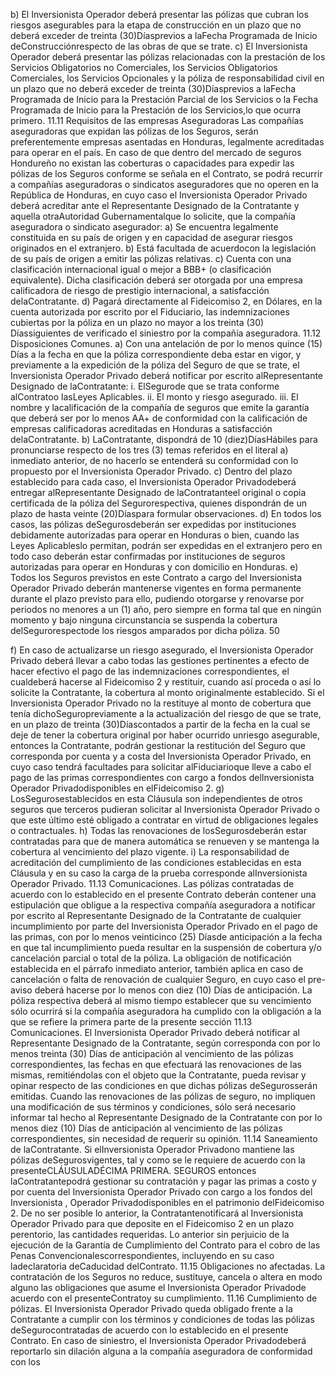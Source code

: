 
b) El Inversionista Operador deberá presentar las pólizas que cubran los riesgos asegurables para la etapa de
construcción en un plazo que no deberá exceder de treinta (30)Díasprevios a laFecha Programada de Inicio
deConstrucciónrespecto de las obras de que se trate.
c) El Inversionista Operador deberá presentar las pólizas relacionadas con la prestación de los Servicios
Obligatorios no Comerciales, los Servicios Obligatorios Comerciales, los Servicios Opcionales y la póliza de
responsabilidad civil en un plazo que no deberá exceder de treinta (30)Díasprevios a laFecha Programada de
Inicio para la Prestación Parcial de los Servicios o la Fecha Programada de Inicio para la Prestación de los
Servicios,lo que ocurra primero.
11.11 Requisitos de las empresas Aseguradoras
Las compañías aseguradoras que expidan las pólizas de los Seguros, serán preferentemente empresas asentadas en
Honduras, legalmente acreditadas para operar en el país. En caso de que dentro del mercado de seguros Hondureño no
existan las coberturas o capacidades para expedir las pólizas de los Seguros conforme se señala en el Contrato, se
podrá recurrir a compañías aseguradoras o sindicatos aseguradores que no operen en la República de Honduras, en
cuyo caso el Inversionista Operador Privado deberá acreditar ante el Representante Designado de la Contratante y
aquella otraAutoridad Gubernamentalque lo solicite, que la compañía aseguradora o sindicato asegurador:
a) Se encuentra legalmente constituida en su país de origen y en capacidad de asegurar riesgos originados en el
extranjero.
b) Está facultada de acuerdocon la legislación de su país de origen a emitir las pólizas relativas.
c) Cuenta con una clasificación internacional igual o mejor a BBB+ (o clasificación equivalente). Dicha
clasificación deberá ser otorgada por una empresa calificadora de riesgo de prestigio internacional, a
satisfacción delaContratante.
d) Pagará directamente al Fideicomiso 2, en Dólares, en la cuenta autorizada por escrito por el Fiduciario, las
indemnizaciones cubiertas por la póliza en un plazo no mayor a los treinta (30) Díassiguientes de verificado el
siniestro por la compañía aseguradora.
11.12 Disposiciones Comunes.
a) Con una antelación de por lo menos quince (15) Días a la fecha en que la póliza correspondiente deba estar en
vigor, y previamente a la expedición de la póliza del Seguro de que se trate, el Inversionista Operador Privado
deberá notificar por escrito alRepresentante Designado de laContratante:
i. ElSegurode que se trata conforme alContratoo lasLeyes Aplicables.
ii. El monto y riesgo asegurado.
iii. El nombre y lacalificación de la compañía de seguros que emite la garantía que deberá ser por lo menos
AA+ de conformidad con la calificación de empresas calificadoras acreditadas en Honduras a satisfacción
delaContratante.
b) LaContratante, dispondrá de 10 (diez)DíasHábiles para pronunciarse respecto de los tres (3) temas referidos en
el literal a) inmediato anterior, de no hacerlo se entenderá su conformidad con lo propuesto por el Inversionista
Operador Privado.
c) Dentro del plazo establecido para cada caso, el Inversionista Operador Privadodeberá entregar alRepresentante
Designado de laContratanteel original o copia certificada de la póliza del Segurorespectiva, quienes dispondrán
de un plazo de hasta veinte (20)Díaspara formular observaciones.
d) En todos los casos, las pólizas deSegurosdeberán ser expedidas por instituciones debidamente autorizadas para
operar en Honduras o bien, cuando las Leyes Aplicableslo permitan, podrán ser expedidas en el extranjero pero
en todo caso deberán estar confirmadas por instituciones de seguros autorizadas para operar en Honduras y con
domicilio en Honduras.
e) Todos los Seguros previstos en este Contrato a cargo del Inversionista Operador Privado deberán mantenerse
vigentes en forma permanente durante el plazo previsto para ello, pudiendo otorgarse y renovarse por periodos no
menores a un (1) año, pero siempre en forma tal que en ningún momento y bajo ninguna circunstancia se
suspenda la cobertura delSegurorespectode los riesgos amparados por dicha póliza.
50

f) En caso de actualizarse un riesgo asegurado, el Inversionista Operador Privado deberá llevar a cabo todas las
gestiones pertinentes a efecto de hacer efectivo el pago de las indemnizaciones correspondientes, el cualdeberá
hacerse al Fideicomiso 2 y restituir, cuando así proceda o así lo solicite la Contratante, la cobertura al monto
originalmente establecido. Si el Inversionista Operador Privado no la restituye al monto de cobertura que tenía
dichoSeguropreviamente a la actualización del riesgo de que se trate, en un plazo de treinta (30)Díascontados a
partir de la fecha en la cual se deje de tener la cobertura original por haber ocurrido unriesgo asegurable, entonces
la Contratante, podrán gestionar la restitución del Seguro que corresponda por cuenta y a costa del Inversionista
Operador Privado, en cuyo caso tendrá facultades para solicitar alFiduciarioque lleve a cabo el pago de las primas
correspondientes con cargo a fondos delInversionista Operador Privadodisponibles en elFideicomiso 2.
g) LosSegurosestablecidos en esta Cláusula son independientes de otros seguros que terceros pudieran solicitar al
Inversionista Operador Privado o que este último esté obligado a contratar en virtud de obligaciones legales o
contractuales.
h) Todas las renovaciones de losSegurosdeberán estar contratadas para que de manera automática se renueven y
se mantenga la cobertura al vencimiento del plazo vigente.
i) La responsabilidad de acreditación del cumplimiento de las condiciones establecidas en esta Cláusula y en su caso
la carga de la prueba corresponde alInversionista Operador Privado.
11.13 Comunicaciones.
Las pólizas contratadas de acuerdo con lo establecido en el presente Contrato deberán contener una estipulación que
obligue a la respectiva compañía aseguradora a notificar por escrito al Representante Designado de la Contratante de
cualquier incumplimiento por parte del Inversionista Operador Privado en el pago de las primas, con por lo menos
veinticinco (25) Díasde anticipación a la fecha en que tal incumplimiento pueda resultar en la suspensión de cobertura
y/o cancelación parcial o total de la póliza.
La obligación de notificación establecida en el párrafo inmediato anterior, también aplica en caso de cancelación o falta
de renovación de cualquier Seguro, en cuyo caso el pre-aviso deberá hacerse por lo menos con diez (10) Días de
anticipación. La póliza respectiva deberá al mismo tiempo establecer que su vencimiento sólo ocurrirá si la compañía
aseguradora ha cumplido con la obligación a la que se refiere la primera parte de la presente sección 11.13
Comunicaciones.
El Inversionista Operador Privado deberá notificar al Representante Designado de la Contratante, según corresponda
con por lo menos treinta (30) Días de anticipación al vencimiento de las pólizas correspondientes, las fechas en que
efectuará las renovaciones de las mismas, remitiéndolas con el objeto que la Contratante, pueda revisar y opinar
respecto de las condiciones en que dichas pólizas deSegurosserán emitidas.
Cuando las renovaciones de las pólizas de seguro, no impliquen una modificación de sus términos y condiciones, sólo
será necesario informar tal hecho al Representante Designado de la Contratante con por lo menos diez (10) Días de
anticipación al vencimiento de las pólizas correspondientes, sin necesidad de requerir su opinión.
11.14 Saneamiento de laContratante.
Si elInversionista Operador Privadono mantiene las pólizas deSegurosvigentes, tal y como se le requiere de acuerdo
con la presenteCLÁUSULADÉCIMA PRIMERA. SEGUROS entonces laContratantepodrá gestionar su contratación y
pagar las primas a costo y por cuenta del Inversionista Operador Privado con cargo a los fondos del Inversionista
,
Operador Privadodisponibles en el patrimonio delFideicomiso 2. De no ser posible lo anterior, la Contratantenotificará
al Inversionista Operador Privado para que deposite en el Fideicomiso 2 en un plazo perentorio, las cantidades
requeridas. Lo anterior sin perjuicio de la ejecución de la Garantía de Cumplimiento del Contrato para el cobro de las
Penas Convencionalescorrespondientes, incluyendo en su caso ladeclaratoria deCaducidad delContrato.
11.15 Obligaciones no afectadas.
La contratación de los Seguros no reduce, sustituye, cancela o altera en modo alguno las obligaciones que asume el
Inversionista Operador Privadode acuerdo con el presenteContratoy su cumplimiento.
11.16 Cumplimiento de pólizas.
El Inversionista Operador Privado queda obligado frente a la Contratante a cumplir con los términos y condiciones de
todas las pólizas deSegurocontratadas de acuerdo con lo establecido en el presente Contrato. En caso de siniestro, el
Inversionista Operador Privadodeberá reportarlo sin dilación alguna a la compañía aseguradora de conformidad con los
